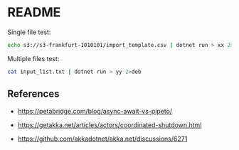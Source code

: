 # README

Single file test:

```bash
echo s3://s3-frankfurt-1010101/import_template.csv | dotnet run > xx 2>deb
```

Multiple files test:

```bash
cat input_list.txt | dotnet run > yy 2>deb
```


## References

* <https://petabridge.com/blog/async-await-vs-pipeto/>

* <https://getakka.net/articles/actors/coordinated-shutdown.html>

* <https://github.com/akkadotnet/akka.net/discussions/6271>